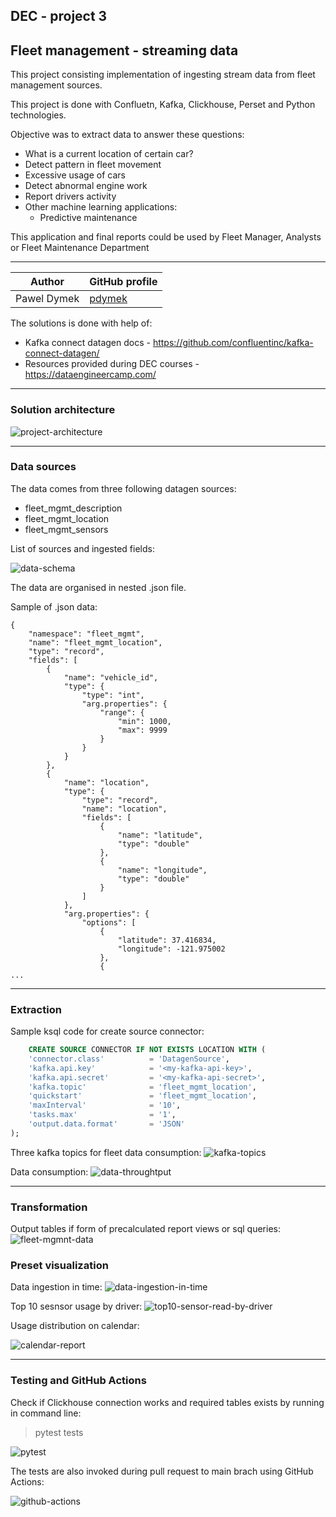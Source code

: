 ## DEC - project 3
## Fleet management - streaming data


This project consisting implementation of ingesting stream data from fleet management sources.

This project is done with Confluetn, Kafka, Clickhouse, Perset and Python technologies.


Objective was to extract data to answer these questions:
 - What is a current location of certain car?
 - Detect pattern in fleet movement
 - Excessive usage of cars
 - Detect abnormal engine work
 - Report drivers activity
 - Other machine learning applications:
    - Predictive maintenance

This application and final reports could be used by Fleet Manager, Analysts or Fleet Maintenance Department

---

| Author          | GitHub profile |
| ---           | --- |
|Pawel Dymek    | [pdymek](https://github.com/pdymek)|


The solutions is done with help of:
- Kafka connect datagen docs - https://github.com/confluentinc/kafka-connect-datagen/
- Resources provided during DEC courses - https://dataengineercamp.com/

---
### Solution architecture
![project-architecture](/doc/project_architecture.drawio.svg)

---
### Data sources

The data comes from three following datagen sources:
- fleet_mgmt_description
- fleet_mgmt_location
- fleet_mgmt_sensors


List of sources and ingested fields:

![data-schema](/doc/datagen_sources.drawio.svg)



The data are organised in nested .json file.

Sample of .json data:

```
{
    "namespace": "fleet_mgmt",
    "name": "fleet_mgmt_location",
    "type": "record",
    "fields": [
        {
            "name": "vehicle_id",
            "type": {
                "type": "int",
                "arg.properties": {
                    "range": {
                        "min": 1000,
                        "max": 9999
                    }
                }
            }
        },
        {
            "name": "location",
            "type": {
                "type": "record",
                "name": "location",
                "fields": [
                    {
                        "name": "latitude",
                        "type": "double"
                    },
                    {
                        "name": "longitude",
                        "type": "double"
                    }
                ]
            },
            "arg.properties": {
                "options": [
                    {
                        "latitude": 37.416834,
                        "longitude": -121.975002
                    },
                    {
...
```
---
### Extraction

Sample ksql code for create source connector:

```sql
    CREATE SOURCE CONNECTOR IF NOT EXISTS LOCATION WITH (
    'connector.class'          = 'DatagenSource',
    'kafka.api.key'            = '<my-kafka-api-key>',
    'kafka.api.secret'         = '<my-kafka-api-secret>',
    'kafka.topic'              = 'fleet_mgmt_location',
    'quickstart'               = 'fleet_mgmt_location',
    'maxInterval'              = '10',
    'tasks.max'                = '1',
    'output.data.format'       = 'JSON'
);
```
Three kafka topics for fleet data consumption:
![kafka-topics](/doc/kafka_topics.png)

Data consumption:
![data-throughtput](/doc/data_throughtput.png)


---
### Transformation

Output tables if form of precalculated report views or sql queries:
![fleet-mgmnt-data](/doc/fleet_mgmt_data.png)
### Preset visualization

Data ingestion in time:
![data-ingestion-in-time](/doc/data_ingestion_in_time.png)

Top 10 sesnsor usage by driver:
![top10-sensor-read-by-driver](/doc/top10_sensor_read_by_driver.png)

Usage distribution on calendar:

![calendar-report](/doc//calendar_report.png)


---
### Testing and GitHub Actions

Check if Clickhouse connection works and required tables exists by running in command line:
> pytest tests

![pytest](/doc/pytest.png)


The tests are also invoked during pull request to main brach using GitHub Actions:

![github-actions](/doc/github_actions.png)
